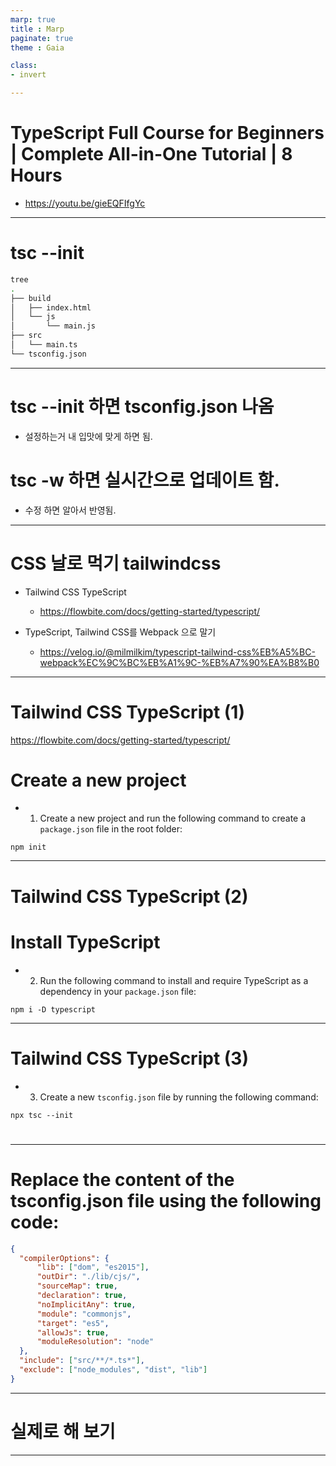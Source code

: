 ```yaml
---
marp: true
title : Marp
paginate: true
theme : Gaia

class:
- invert

---
```


# TypeScript Full Course for Beginners | Complete All-in-One Tutorial | 8 Hours

- https://youtu.be/gieEQFIfgYc

---

# tsc --init

```bash
tree
.
├── build
│   ├── index.html
│   └── js
│       └── main.js
├── src
│   └── main.ts
└── tsconfig.json

```


---

# tsc --init 하면  tsconfig.json 나옴

- 설정하는거 내 입맛에 맞게 하면 됨.

# tsc -w 하면 실시간으로 업데이트 함.

- 수정 하면 알아서 반영됨.

---

# CSS 날로 먹기 tailwindcss

- Tailwind CSS TypeScript 

  - https://flowbite.com/docs/getting-started/typescript/

- TypeScript, Tailwind CSS를 Webpack 으로 말기 

  - https://velog.io/@milmilkim/typescript-tailwind-css%EB%A5%BC-webpack%EC%9C%BC%EB%A1%9C-%EB%A7%90%EA%B8%B0





---

# Tailwind CSS TypeScript  (1)

https://flowbite.com/docs/getting-started/typescript/



# Create a new project 

- 1. Create a new project and run the following command to create a ```package.json``` file in the root folder:

```
npm init
```

---

# Tailwind CSS TypeScript  (2)

# Install TypeScript

- 2. Run the following command to install and require TypeScript as a dependency in your ```package.json``` file:


```
npm i -D typescript
```

---

# Tailwind CSS TypeScript  (3)

- 3. Create a new ```tsconfig.json``` file by running the following command:

```
npx tsc --init
```

# 

---

# Replace the content of the tsconfig.json file using the following code:

```json
{
  "compilerOptions": {
      "lib": ["dom", "es2015"],
      "outDir": "./lib/cjs/",
      "sourceMap": true,
      "declaration": true,
      "noImplicitAny": true,
      "module": "commonjs",
      "target": "es5",
      "allowJs": true,
      "moduleResolution": "node"
  },
  "include": ["src/**/*.ts*"],
  "exclude": ["node_modules", "dist", "lib"]
}
```

---

# 실제로 해 보기

---
